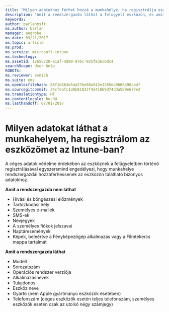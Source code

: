 ```yaml
---
title: "Milyen adatokhoz férhet hozzá a munkahelye, ha regisztrálja eszközét? | Microsoft Docs"
description: "Amit a rendszergazda láthat a felügyelt eszközön, és amit nem."
keywords: 
author: barlanmsft
ms.author: barlan
manager: angrobe
ms.date: 03/21/2017
ms.topic: article
ms.prod: 
ms.service: microsoft-intune
ms.technology: 
ms.assetid: 12655728-a1af-4d89-97bc-925fe36c0dc4
searchScope: User help
ROBOTS: 
ms.reviewer: esmich
ms.suite: ems
ms.openlocfilehash: 88f1d4b3e54a27be86a542e1265ea9606498ab4f
ms.sourcegitcommit: 34cfebfc1d8b81032f4d41869d74dda559e677e2
ms.translationtype: HT
ms.contentlocale: hu-HU
ms.lasthandoff: 07/01/2017
---
```

# <a name="what-information-can-my-company-see-when-i-enroll-my-device-in-intune"></a>Milyen adatokat láthat a munkahelyem, ha regisztrálom az eszközömet az Intune-ban?

A céges adatok védelme érdekében az eszköznek a felügyeletben történő regisztrálásával egyszersmind engedélyezi, hogy munkahelye rendszergazdái hozzáférhessenek az eszközön található bizonyos adatokhoz.

**Amit a rendszergazda nem láthat**

- Hívási és böngészési előzmények
-   Tartózkodási hely
- Személyes e-mailek
- SMS-ek
- Névjegyek
-   A személyes fiókok jelszavai
- Naptáresemények
- Képek, beleértve a Fényképezőgép alkalmazás vagy a Filmtekercs mappa tartalmát

**Amit a rendszergazda láthat**

-   Modell
-   Sorozatszám
-   Operációs rendszer verziója
-   Alkalmazásnevek
-   Tulajdonos
-   Eszköz neve
-   Gyártó (nem Apple gyártmányú eszközök esetében)
-   Telefonszám (céges eszközök esetén teljes telefonszám, személyes eszközök esetén csak az utolsó négy számjegy)
